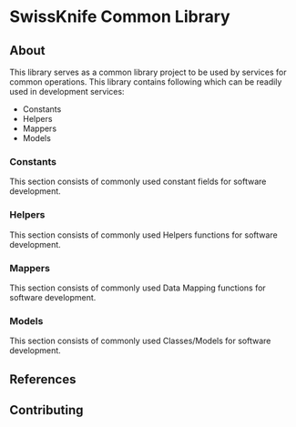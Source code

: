 ﻿
# SwissKnife Common Library

## About
This library serves as a common library project to be used by services for common operations.
This library contains following which can be readily used in development services:

 - Constants
 - Helpers
 - Mappers
 - Models


### Constants
This section consists of commonly used constant fields for software development.
### Helpers
This section consists of commonly used Helpers functions for software development.
### Mappers
This section consists of commonly used Data Mapping functions for software development.
### Models
This section consists of commonly used Classes/Models for software development.

## References
## Contributing
